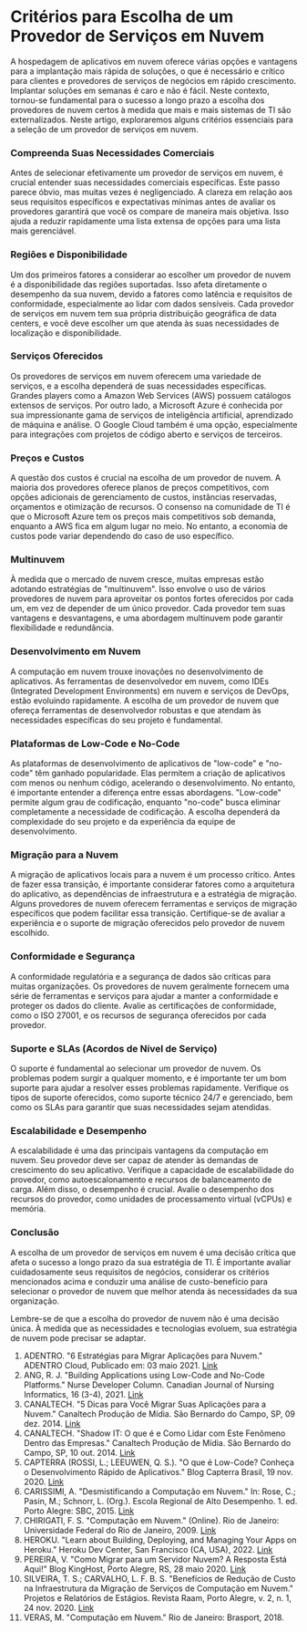 # Critérios para Escolha de um Provedor de Serviços em Nuvem

A hospedagem de aplicativos em nuvem oferece várias opções e vantagens para a implantação mais rápida de soluções, o que é necessário e crítico para clientes e provedores de serviços de negócios em rápido crescimento. Implantar soluções em semanas é caro e não é fácil. Neste contexto, tornou-se fundamental para o sucesso a longo prazo a escolha dos provedores de nuvem certos à medida que mais e mais sistemas de TI são externalizados. Neste artigo, exploraremos alguns critérios essenciais para a seleção de um provedor de serviços em nuvem.

### Compreenda Suas Necessidades Comerciais

Antes de selecionar efetivamente um provedor de serviços em nuvem, é crucial entender suas necessidades comerciais específicas. Este passo parece óbvio, mas muitas vezes é negligenciado. A clareza em relação aos seus requisitos específicos e expectativas mínimas antes de avaliar os provedores garantirá que você os compare de maneira mais objetiva. Isso ajuda a reduzir rapidamente uma lista extensa de opções para uma lista mais gerenciável.

### Regiões e Disponibilidade

Um dos primeiros fatores a considerar ao escolher um provedor de nuvem é a disponibilidade das regiões suportadas. Isso afeta diretamente o desempenho da sua nuvem, devido a fatores como latência e requisitos de conformidade, especialmente ao lidar com dados sensíveis. Cada provedor de serviços em nuvem tem sua própria distribuição geográfica de data centers, e você deve escolher um que atenda às suas necessidades de localização e disponibilidade.

### Serviços Oferecidos

Os provedores de serviços em nuvem oferecem uma variedade de serviços, e a escolha dependerá de suas necessidades específicas. Grandes players como a Amazon Web Services (AWS) possuem catálogos extensos de serviços. Por outro lado, a Microsoft Azure é conhecida por sua impressionante gama de serviços de inteligência artificial, aprendizado de máquina e análise. O Google Cloud também é uma opção, especialmente para integrações com projetos de código aberto e serviços de terceiros.

### Preços e Custos

A questão dos custos é crucial na escolha de um provedor de nuvem. A maioria dos provedores oferece planos de preços competitivos, com opções adicionais de gerenciamento de custos, instâncias reservadas, orçamentos e otimização de recursos. O consenso na comunidade de TI é que o Microsoft Azure tem os preços mais competitivos sob demanda, enquanto a AWS fica em algum lugar no meio. No entanto, a economia de custos pode variar dependendo do caso de uso específico.

### Multinuvem

À medida que o mercado de nuvem cresce, muitas empresas estão adotando estratégias de "multinuvem". Isso envolve o uso de vários provedores de nuvem para aproveitar os pontos fortes oferecidos por cada um, em vez de depender de um único provedor. Cada provedor tem suas vantagens e desvantagens, e uma abordagem multinuvem pode garantir flexibilidade e redundância.

### Desenvolvimento em Nuvem

A computação em nuvem trouxe inovações no desenvolvimento de aplicativos. As ferramentas de desenvolvedor em nuvem, como IDEs (Integrated Development Environments) em nuvem e serviços de DevOps, estão evoluindo rapidamente. A escolha de um provedor de nuvem que ofereça ferramentas de desenvolvedor robustas e que atendam às necessidades específicas do seu projeto é fundamental.

### Plataformas de Low-Code e No-Code

As plataformas de desenvolvimento de aplicativos de "low-code" e "no-code" têm ganhado popularidade. Elas permitem a criação de aplicativos com menos ou nenhum código, acelerando o desenvolvimento. No entanto, é importante entender a diferença entre essas abordagens. "Low-code" permite algum grau de codificação, enquanto "no-code" busca eliminar completamente a necessidade de codificação. A escolha dependerá da complexidade do seu projeto e da experiência da equipe de desenvolvimento.

### Migração para a Nuvem

A migração de aplicativos locais para a nuvem é um processo crítico. Antes de fazer essa transição, é importante considerar fatores como a arquitetura do aplicativo, as dependências de infraestrutura e a estratégia de migração. Alguns provedores de nuvem oferecem ferramentas e serviços de migração específicos que podem facilitar essa transição. Certifique-se de avaliar a experiência e o suporte de migração oferecidos pelo provedor de nuvem escolhido.

### Conformidade e Segurança

A conformidade regulatória e a segurança de dados são críticas para muitas organizações. Os provedores de nuvem geralmente fornecem uma série de ferramentas e serviços para ajudar a manter a conformidade e proteger os dados do cliente. Avalie as certificações de conformidade, como o ISO 27001, e os recursos de segurança oferecidos por cada provedor.

### Suporte e SLAs (Acordos de Nível de Serviço)

O suporte é fundamental ao selecionar um provedor de nuvem. Os problemas podem surgir a qualquer momento, e é importante ter um bom suporte para ajudar a resolver esses problemas rapidamente. Verifique os tipos de suporte oferecidos, como suporte técnico 24/7 e gerenciado, bem como os SLAs para garantir que suas necessidades sejam atendidas.

### Escalabilidade e Desempenho

A escalabilidade é uma das principais vantagens da computação em nuvem. Seu provedor deve ser capaz de atender às demandas de crescimento do seu aplicativo. Verifique a capacidade de escalabilidade do provedor, como autoescalonamento e recursos de balanceamento de carga. Além disso, o desempenho é crucial. Avalie o desempenho dos recursos do provedor, como unidades de processamento virtual (vCPUs) e memória.

### Conclusão

A escolha de um provedor de serviços em nuvem é uma decisão crítica que afeta o sucesso a longo prazo da sua estratégia de TI. É importante avaliar cuidadosamente seus requisitos de negócios, considerar os critérios mencionados acima e conduzir uma análise de custo-benefício para selecionar o provedor de nuvem que melhor atenda às necessidades da sua organização.

Lembre-se de que a escolha do provedor de nuvem não é uma decisão única. À medida que as necessidades e tecnologias evoluem, sua estratégia de nuvem pode precisar se adaptar.

1. ADENTRO. "6 Estratégias para Migrar Aplicações para Nuvem." ADENTRO Cloud, Publicado em: 03 maio 2021. [Link](https://adentrocloud.com.br/estrategias-para-migrar-aplicacoes-para-nuvem)
2. ANG, R. J. "Building Applications using Low-Code and No-Code Platforms." Nurse Developer Column. Canadian Journal of Nursing Informatics, 16 (3-4), 2021. [Link](https://cjni.net/journal/?p=9379)
3. CANALTECH. "5 Dicas para Você Migrar Suas Aplicações para a Nuvem." Canaltech Produção de Mídia. São Bernardo do Campo, SP, 09 dez. 2014. [Link](https://canaltech.com.br/computacao-na-nuvem/5-dicas-para-voce-migrar-suas-aplicacoes-para-a-nuvem)
4. CANALTECH. "Shadow IT: O que é e Como Lidar com Este Fenômeno Dentro das Empresas." Canaltech Produção de Mídia. São Bernardo do Campo, SP, 10 out. 2014. [Link](https://canaltech.com.br/mercado/Shadow-IT-o-que-e-e-como-lidar-com-este-fenomeno-dentro-das-empresas)
5. CAPTERRA (ROSSI, L.; LEEUWEN, Q. S.). "O que é Low-Code? Conheça o Desenvolvimento Rápido de Aplicativos." Blog Capterra Brasil, 19 nov. 2020. [Link](https://intl-blog.imgix.net/wp-content/uploads/2020/11/o-que-e-low-code-versus-no-code.png?w=600)
6. CARISSIMI, A. "Desmistificando a Computação em Nuvem." In: Rose, C.; Pasin, M.; Schnorr, L. (Org.). Escola Regional de Alto Desempenho. 1. ed. Porto Alegre: SBC, 2015. [Link](https://www.researchgate.net/publication/301298378_Desmistificando_a_Computacao_em_Nuvem)
7. CHIRIGATI, F. S. "Computação em Nuvem." (Online). Rio de Janeiro: Universidade Federal do Rio de Janeiro, 2009. [Link](https://www.gta.ufrj.br/ensino/eel879/trabalhos_vf_2009_2/seabra/arquitetura.html)
8. HEROKU. "Learn about Building, Deploying, and Managing Your Apps on Heroku." Heroku Dev Center, San Francisco (CA, USA), 2022. [Link](https://devcenter.heroku.com/)
9. PEREIRA, V. "Como Migrar para um Servidor Nuvem? A Resposta Está Aqui!" Blog KingHost, Porto Alegre, RS, 28 maio 2020. [Link](https://king.host/blog/2020/05/migrar-para-nuvem)
10. SILVEIRA, T. S.; CARVALHO, L. F. B. S. "Benefícios de Redução de Custo na Infraestrutura da Migração de Serviços de Computação em Nuvem." Projetos e Relatórios de Estágios. Revista Raam, Porto Alegre, v. 2, n. 1, 24 nov. 2020. [Link](http://raam.alcidesmaya.edu.br/index.php/projetos/article/view/290)
11. VERAS, M. "Computação em Nuvem." Rio de Janeiro: Brasport, 2018.
